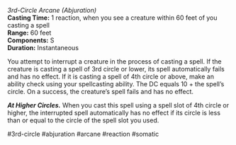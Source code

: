 *3rd-Circle Arcane (Abjuration)*  
**Casting Time:** 1 reaction, when you see a creature within 60 feet of you casting a spell  
**Range:** 60 feet  
**Components:** S  
**Duration:** Instantaneous

You attempt to interrupt a creature in the process of casting a spell. If the creature is casting a spell of 3rd circle or lower, its spell automatically fails and has no effect. If it is casting a spell of 4th circle or above, make an ability check using your spellcasting ability. The DC equals 10 + the spell’s circle. On a success, the creature’s spell fails and has no effect.

***At Higher Circles.*** When you cast this spell using a spell slot of 4th circle or higher, the interrupted spell automatically has no effect if its circle is less than or equal to the circle of the spell slot you used.

#3rd-circle #abjuration #arcane #reaction #somatic
